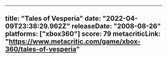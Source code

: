 
---
title: "Tales of Vesperia"
date: "2022-04-09T23:38:29.962Z"
releaseDate: "2008-08-26"
platforms: ["xbox360"]
score: 79
metacriticLink: "https://www.metacritic.com/game/xbox-360/tales-of-vesperia"
---
